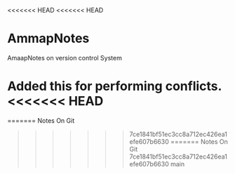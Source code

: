 <<<<<<< HEAD
<<<<<<< HEAD
# AmmapNotes
AmaapNotes on version control  System

Added this for performing conflicts.
<<<<<<< HEAD
=======
=======
Notes On Git
>>>>>>> 7ce1841bf51ec3cc8a712ec426ea1efe607b6630
=======
Notes On Git
>>>>>>> 7ce1841bf51ec3cc8a712ec426ea1efe607b6630
>>>>>>> main
